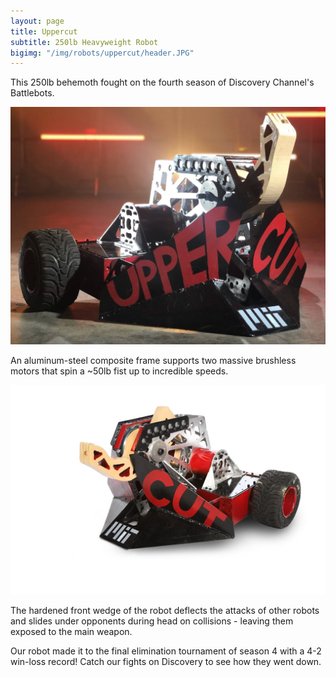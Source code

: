 ```yaml
---
layout: page
title: Uppercut
subtitle: 250lb Heavyweight Robot
bigimg: "/img/robots/uppercut/header.JPG"
---
```

This 250lb behemoth fought on the fourth season of Discovery Channel's Battlebots.

![](/img/robots/uppercut/robot.jpg)

An aluminum-steel composite frame supports two massive brushless motors that spin a ~50lb fist up to incredible speeds.

![](/img/robots/uppercut/robot2.jpg)

The hardened front wedge of the robot deflects the attacks of other robots and slides under opponents during head on collisions - leaving them exposed to the main weapon.

Our robot made it to the final elimination tournament of season 4 with a 4-2 win-loss record! Catch our fights on Discovery to see how they went down.